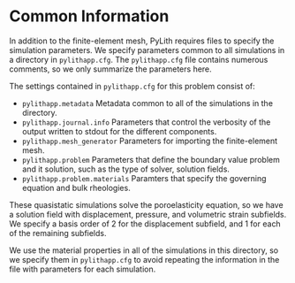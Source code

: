 # Common Information

In addition to the finite-element mesh, PyLith requires files to specify the simulation parameters.
We specify parameters common to all simulations in a directory in `pylithapp.cfg`.
The `pylithapp.cfg` file contains numerous comments, so we only summarize the parameters here.

The settings contained in `pylithapp.cfg` for this problem consist of:

* `pylithapp.metadata` Metadata common to all of the simulations in the directory.
* `pylithapp.journal.info` Parameters that control the verbosity of the output written to stdout for the different components.
* `pylithapp.mesh_generator` Parameters for importing the finite-element mesh.
* `pylithapp.problem` Parameters that define the boundary value problem and it solution, such as the type of solver, solution fields.
* `pylithapp.problem.materials` Paramters that specify the governing equation and bulk rheologies.

These quasistatic simulations solve the poroelasticity equation, so we have a solution field with  displacement, pressure, and volumetric strain subfields.
We specify a basis order of 2 for the displacement subfield, and 1 for each of the remaining subfields.

We use the material properties in all of the simulations in this directory, so we specify them in `pylithapp.cfg` to avoid repeating the information in the file with parameters for each simulation.
